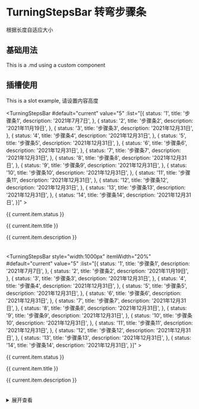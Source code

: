 <script setup>
import TurningStepsBar from '../../../packages/lxy-step-bar/src/components/TurningStepsBar/index.vue'
</script>

# TurningStepsBar 转弯步骤条

根据长度自适应大小

## 基础用法

This is a .md using a custom component

<TurningStepsBar style="width:1000px" value="5" :list="[{
          status: '1',
          title: '步骤条1',
          description: '2021年7月7日',
        },
        {
          status: '2',
          title: '步骤条2',
          description: '2021年11月19日',
        },
        {
          status: '3',
          title: '步骤条3',
          description: '2021年12月31日2021年12月31日',
        },
        {
          status: '4',
          title: '步骤条4',
          description: '2021年12月31日',
        },
        {
          status: '5',
          title: '步骤条5',
          description: '2021年12月31日',
        },
        {
          status: '6',
          title: '步骤条6',
          description: '2021年12月31日',
        }]" />

## 插槽使用

This is a slot example, 请设置内容高度

<TurningStepsBar #default="current" value="5" :list="[{ status: '1', title: '步骤条1', description: '2021年7月7日', }, { status: '2', title: '步骤条2', description: '2021年11月19日', }, { status: '3', title: '步骤条3', description: '2021年12月31日', }, { status: '4', title: '步骤条4', description: '2021年12月31日', }, { status: '5', title: '步骤条5', description: '2021年12月31日', }, { status: '6', title: '步骤条6', description: '2021年12月31日', }, { status: '7', title: '步骤条7', description: '2021年12月31日', }, { status: '8', title: '步骤条8', description: '2021年12月31日', }, { status: '9', title: '步骤条9', description: '2021年12月31日', }, { status: '10', title: '步骤条10', description: '2021年12月31日', }, { status: '11', title: '步骤条11', description: '2021年12月31日', }, { status: '12', title: '步骤条12', description: '2021年12月31日', }, { status: '13', title: '步骤条13', description: '2021年12月31日', }, { status: '14', title: '步骤条14', description: '2021年12月31日', }]" > <div class="turning-steps-body" style="height:100px;"> <p>{{ current.item.status }}</p> <p>{{ current.item.title }}</p> <p>{{ current.item.description }}</p> </div> </TurningStepsBar>

<TurningStepsBar style="width:1000px" itemWidth="20%" #default="current" value="5" :list="[{ status: '1', title: '步骤条1', description: '2021年7月7日', }, { status: '2', title: '步骤条2', description: '2021年11月19日', }, { status: '3', title: '步骤条3', description: '2021年12月31日', }, { status: '4', title: '步骤条4', description: '2021年12月31日', }, { status: '5', title: '步骤条5', description: '2021年12月31日', }, { status: '6', title: '步骤条6', description: '2021年12月31日', }, { status: '7', title: '步骤条7', description: '2021年12月31日', }, { status: '8', title: '步骤条8', description: '2021年12月31日', }, { status: '9', title: '步骤条9', description: '2021年12月31日', }, { status: '10', title: '步骤条10', description: '2021年12月31日', }, { status: '11', title: '步骤条11', description: '2021年12月31日', }, { status: '12', title: '步骤条12', description: '2021年12月31日', }, { status: '13', title: '步骤条13', description: '2021年12月31日', }, { status: '14', title: '步骤条14', description: '2021年12月31日', }]" > <div class="turning-steps-body" style="height:100px;"> <p>{{ current.item.status }}</p> <p>{{ current.item.title }}</p> <p>{{ current.item.description }}</p> </div> </TurningStepsBar>

<details>
<summary>展开查看</summary>

```vue
<template>
  <TurningStepsBar #default="current" :value="5">
    <div class="turning-steps-body" style="height:100px;">
      <p>{{ current.item.status }}</p>
      <p>{{ current.item.title }}</p>
      <p>{{ current.item.description }}</p>
    </div>
  </TurningStepsBar>
</template>
```

</details>
